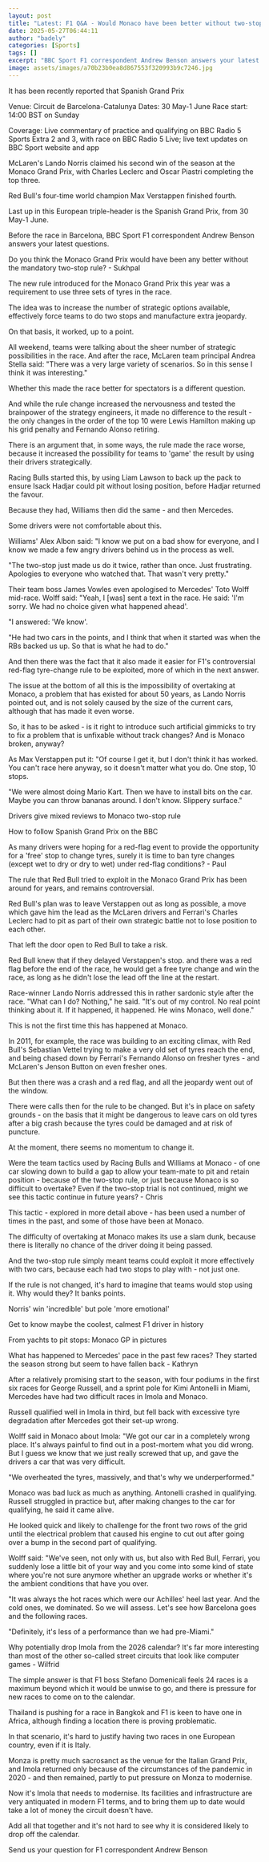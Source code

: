 ```yaml
---
layout: post
title: "Latest: F1 Q&A - Would Monaco have been better without two-stop rule?"
date: 2025-05-27T06:44:11
author: "badely"
categories: [Sports]
tags: []
excerpt: "BBC Sport F1 correspondent Andrew Benson answers your latest questions following the Monaco Grand Prix."
image: assets/images/a70b23b0ea8d867553f320993b9c7246.jpg
---
```


It has been recently reported that Spanish Grand Prix

Venue: Circuit de Barcelona-Catalunya Dates: 30 May-1 June Race start: 14:00 BST on Sunday

Coverage: Live commentary of practice and qualifying on BBC Radio 5 Sports Extra 2 and 3, with race on BBC Radio 5 Live; live text updates on BBC Sport website and app

McLaren's Lando Norris claimed his second win of the season at the Monaco Grand Prix, with Charles Leclerc and Oscar Piastri completing the top three. 

Red Bull's four-time world champion Max Verstappen finished fourth.

Last up in this European triple-header is the Spanish Grand Prix, from 30 May-1 June.

Before the race in Barcelona, BBC Sport F1 correspondent Andrew Benson answers your latest questions.

Do you think the Monaco Grand Prix would have been any better without the mandatory two-stop rule? - Sukhpal

The new rule introduced for the Monaco Grand Prix this year was a requirement to use three sets of tyres in the race.

The idea was to increase the number of strategic options available, effectively force teams to do two stops and manufacture extra jeopardy.

On that basis, it worked, up to a point.

All weekend, teams were talking about the sheer number of strategic possibilities in the race. And after the race, McLaren team principal Andrea Stella said: "There was a very large variety of scenarios. So in this sense I think it was interesting."

Whether this made the race better for spectators is a different question.

And while the rule change increased the nervousness and tested the brainpower of the strategy engineers, it made no difference to the result - the only changes in the order of the top 10 were Lewis Hamilton making up his grid penalty and Fernando Alonso retiring.

There is an argument that, in some ways, the rule made the race worse, because it increased the possibility for teams to 'game' the result by using their drivers strategically.

Racing Bulls started this, by using Liam Lawson to back up the pack to ensure Isack Hadjar could pit without losing position, before Hadjar returned the favour.

Because they had, Williams then did the same - and then Mercedes.

Some drivers were not comfortable about this. 

Williams' Alex Albon said: "I know we put on a bad show for everyone, and I know we made a few angry drivers behind us in the process as well.

"The two-stop just made us do it twice, rather than once. Just frustrating. Apologies to everyone who watched that. That wasn't very pretty."

Their team boss James Vowles even apologised to Mercedes' Toto Wolff mid-race. Wolff said: "Yeah, I [was] sent a text in the race. He said: 'I'm sorry. We had no choice given what happened ahead'.

"I answered: 'We know'.

"He had two cars in the points, and I think that when it started was when the RBs backed us up. So that is what he had to do."

And then there was the fact that it also made it easier for F1's controversial red-flag tyre-change rule to be exploited, more of which in the next answer.

The issue at the bottom of all this is the impossibility of overtaking at Monaco, a problem that has existed for about 50 years, as Lando Norris pointed out, and is not solely caused by the size of the current cars, although that has made it even worse.

So, it has to be asked - is it right to introduce such artificial gimmicks to try to fix a problem that is unfixable without track changes? And is Monaco broken, anyway?

As Max Verstappen put it: "Of course I get it, but I don't think it has worked. You can't race here anyway, so it doesn't matter what you do. One stop, 10 stops.

"We were almost doing Mario Kart. Then we have to install bits on the car. Maybe you can throw bananas around. I don't know. Slippery surface."

Drivers give mixed reviews to Monaco two-stop rule

How to follow Spanish Grand Prix on the BBC

As many drivers were hoping for a red-flag event to provide the opportunity for a 'free' stop to change tyres, surely it is time to ban tyre changes (except wet to dry or dry to wet) under red-flag conditions? - Paul

The rule that Red Bull tried to exploit in the Monaco Grand Prix has been around for years, and remains controversial.

Red Bull's plan was to leave Verstappen out as long as possible, a move which gave him the lead as the McLaren drivers and Ferrari's Charles Leclerc had to pit as part of their own strategic battle not to lose position to each other.

That left the door open to Red Bull to take a risk. 

Red Bull knew that if they delayed Verstappen's stop. and there was a red flag before the end of the race, he would get a free tyre change and win the race, as long as he didn't lose the lead off the line at the restart.

Race-winner Lando Norris addressed this in rather sardonic style after the race. "What can I do? Nothing," he said. "It's out of my control. No real point thinking about it. If it happened, it happened. He wins Monaco, well done."

This is not the first time this has happened at Monaco. 

In 2011, for example, the race was building to an exciting climax, with Red Bull's Sebastian Vettel trying to make a very old set of tyres reach the end, and being chased down by Ferrari's Fernando Alonso on fresher tyres - and McLaren's Jenson Button on even fresher ones.

But then there was a crash and a red flag, and all the jeopardy went out of the window.

There were calls then for the rule to be changed. But it's in place on safety grounds - on the basis that it might be dangerous to leave cars on old tyres after a big crash because the tyres could be damaged and at risk of puncture.

At the moment, there seems no momentum to change it.

Were the team tactics used by Racing Bulls and Williams at Monaco - of one car slowing down to build a gap to allow your team-mate to pit and retain position - because of the two-stop rule, or just because Monaco is so difficult to overtake? Even if the two-stop trial is not continued, might we see this tactic continue in future years? - Chris

This tactic - explored in more detail above - has been used a number of times in the past, and some of those have been at Monaco.

The difficulty of overtaking at Monaco makes its use a slam dunk, because there is literally no chance of the driver doing it being passed.

And the two-stop rule simply meant teams could exploit it more effectively with two cars, because each had two stops to play with - not just one.

If the rule is not changed, it's hard to imagine that teams would stop using it. Why would they? It banks points.

Norris' win 'incredible' but pole 'more emotional'

Get to know maybe the coolest, calmest F1 driver in history

From yachts to pit stops: Monaco GP in pictures

What has happened to Mercedes' pace in the past few races? They started the season strong but seem to have fallen back - Kathryn

After a relatively promising start to the season, with four podiums in the first six races for George Russell, and a sprint pole for Kimi Antonelli in Miami, Mercedes have had two difficult races in Imola and Monaco.

Russell qualified well in Imola in third, but fell back with excessive tyre degradation after Mercedes got their set-up wrong.

Wolff said in Monaco about Imola: "We got our car in a completely wrong place. It's always painful to find out in a post-mortem what you did wrong. But I guess we know that we just really screwed that up, and gave the drivers a car that was very difficult. 

"We overheated the tyres, massively, and that's why we underperformed."

Monaco was bad luck as much as anything. Antonelli crashed in qualifying. Russell struggled in practice but, after making changes to the car for qualifying, he said it came alive.

He looked quick and likely to challenge for the front two rows of the grid until the electrical problem that caused his engine to cut out after going over a bump in the second part of qualifying.

Wolff said: "We've seen, not only with us, but also with Red Bull, Ferrari, you suddenly lose a little bit of your way and you come into some kind of state where you're not sure anymore whether an upgrade works or whether it's the ambient conditions that have you over.

"It was always the hot races which were our Achilles' heel last year. And the cold ones, we dominated. So we will assess. Let's see how Barcelona goes and the following races.

"Definitely, it's less of a performance than we had pre-Miami."

Why potentially drop Imola from the 2026 calendar? It's far more interesting than most of the other so-called street circuits that look like computer games - Wilfrid

The simple answer is that F1 boss Stefano Domenicali feels 24 races is a maximum beyond which it would be unwise to go, and there is pressure for new races to come on to the calendar.

Thailand is pushing for a race in Bangkok and F1 is keen to have one in Africa, although finding a location there is proving problematic.

In that scenario, it's hard to justify having two races in one European country, even if it is Italy.

Monza is pretty much sacrosanct as the venue for the Italian Grand Prix, and Imola returned only because of the circumstances of the pandemic in 2020 - and then remained, partly to put pressure on Monza to modernise.

Now it's Imola that needs to modernise. Its facilities and infrastructure are very antiquated in modern F1 terms, and to bring them up to date would take a lot of money the circuit doesn't have.

Add all that together and it's not hard to see why it is considered likely to drop off the calendar.

Send us your question for F1 correspondent Andrew Benson

